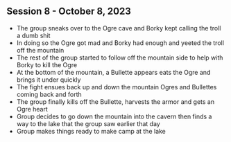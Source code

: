 ## Session 8 - October 8, 2023

- The group sneaks over to the Ogre cave and Borky kept calling the troll a dumb shit
- In doing so the Ogre got mad and Borky had enough and yeeted the troll off the mountain
- The rest of the group started to follow off the mountain side to help with Borky to kill the Ogre
- At the bottom of the mountain, a Bullette appears eats the Ogre and brings it under quickly
- The fight ensues back up and down the mountain Ogres and Bullettes coming back and forth
- The group finally kills off the Bullette, harvests the armor and gets an Ogre heart
- Group decides to go down the mountain into the cavern then finds a way to the lake that the group saw earlier that day
- Group makes things ready to make camp at the lake
